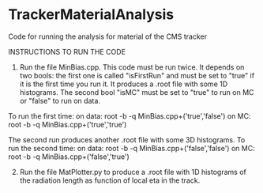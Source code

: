 # TrackerMaterialAnalysis
Code for running the analysis for material of the CMS tracker

INSTRUCTIONS TO RUN THE CODE

1) Run the file MinBias.cpp. This code must be run twice.
  It depends on two bools: the first one is called "isFirstRun" and must be set to "true" if it is the first time you run it. It produces a .root file with some 1D histograms. The second bool "isMC" must be set to "true" to run on MC or "false" to run on data.

  To run the first time:
    on data:  root -b -q MinBias.cpp+\('true','false'\)
    on MC:    root -b -q MinBias.cpp+\('true','true'\)

  The second run produces another .root file with some 3D histograms.
  To run the second time:
  on data:  root -b -q MinBias.cpp+\('false','false'\)
  on MC:    root -b -q MinBias.cpp+\('false','true'\)

2) Run the file MatPlotter.py to produce a .root file with 1D histograms of the radiation length as function of local eta in the track.
